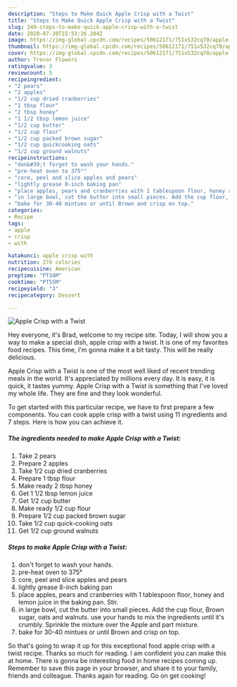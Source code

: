 ```yaml
---
description: "Steps to Make Quick Apple Crisp with a Twist"
title: "Steps to Make Quick Apple Crisp with a Twist"
slug: 249-steps-to-make-quick-apple-crisp-with-a-twist
date: 2020-07-30T15:53:26.204Z
image: https://img-global.cpcdn.com/recipes/50612171/751x532cq70/apple-crisp-with-a-twist-recipe-main-photo.jpg
thumbnail: https://img-global.cpcdn.com/recipes/50612171/751x532cq70/apple-crisp-with-a-twist-recipe-main-photo.jpg
cover: https://img-global.cpcdn.com/recipes/50612171/751x532cq70/apple-crisp-with-a-twist-recipe-main-photo.jpg
author: Trevor Flowers
ratingvalue: 3
reviewcount: 5
recipeingredient:
- "2 pears"
- "2 apples"
- "1/2 cup dried cranberries"
- "1 tbsp flour"
- "2 tbsp honey"
- "1 1/2 tbsp lemon juice"
- "1/2 cup butter"
- "1/2 cup flour"
- "1/2 cup packed brown sugar"
- "1/2 cup quickcooking oats"
- "1/2 cup ground walnuts"
recipeinstructions:
- "don&#39;t forget to wash your hands."
- "pre-heat oven to 375°"
- "core, peel and slice apples and pears"
- "lightly grease 8-inch baking pan"
- "place apples, pears and cranberries with 1 tablespoon floor, honey and lemon juice in the baking pan. Stir."
- "in large bowl, cut the butter into small pieces. Add the cup flour, Brown sugar, oats and walnuts. use your hands to mix the ingredients until it&#39;s crumbly. Sprinkle the mixture over the Apple and part mixture."
- "bake for 30-40 mintues or until Brown and crisp on top."
categories:
- Recipe
tags:
- apple
- crisp
- with

katakunci: apple crisp with 
nutrition: 274 calories
recipecuisine: American
preptime: "PT34M"
cooktime: "PT55M"
recipeyield: "3"
recipecategory: Dessert

---
```



![Apple Crisp with a Twist](https://img-global.cpcdn.com/recipes/50612171/751x532cq70/apple-crisp-with-a-twist-recipe-main-photo.jpg)

Hey everyone, it's Brad, welcome to my recipe site. Today, I will show you a way to make a special dish, apple crisp with a twist. It is one of my favorites food recipes. This time, I'm gonna make it a bit tasty. This will be really delicious.

Apple Crisp with a Twist is one of the most well liked of recent trending meals in the world. It's appreciated by millions every day. It is easy, it is quick, it tastes yummy. Apple Crisp with a Twist is something that I've loved my whole life. They are fine and they look wonderful.




To get started with this particular recipe, we have to first prepare a few components. You can cook apple crisp with a twist using 11 ingredients and 7 steps. Here is how you can achieve it.

##### The ingredients needed to make Apple Crisp with a Twist:

1. Take 2 pears
1. Prepare 2 apples
1. Take 1/2 cup dried cranberries
1. Prepare 1 tbsp flour
1. Make ready 2 tbsp honey
1. Get 1 1/2 tbsp lemon juice
1. Get 1/2 cup butter
1. Make ready 1/2 cup flour
1. Prepare 1/2 cup packed brown sugar
1. Take 1/2 cup quick-cooking oats
1. Get 1/2 cup ground walnuts




##### Steps to make Apple Crisp with a Twist:

1. don&#39;t forget to wash your hands.
1. pre-heat oven to 375°
1. core, peel and slice apples and pears
1. lightly grease 8-inch baking pan
1. place apples, pears and cranberries with 1 tablespoon floor, honey and lemon juice in the baking pan. Stir.
1. in large bowl, cut the butter into small pieces. Add the cup flour, Brown sugar, oats and walnuts. use your hands to mix the ingredients until it&#39;s crumbly. Sprinkle the mixture over the Apple and part mixture.
1. bake for 30-40 mintues or until Brown and crisp on top.




So that's going to wrap it up for this exceptional food apple crisp with a twist recipe. Thanks so much for reading. I am confident you can make this at home. There is gonna be interesting food in home recipes coming up. Remember to save this page in your browser, and share it to your family, friends and colleague. Thanks again for reading. Go on get cooking!
